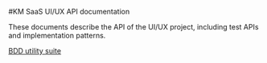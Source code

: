 #KM SaaS UI/UX API documentation

These documents describe the API of the UI/UX project, including test APIs and implementation patterns.

[BDD utility suite](./bdd-utils)
